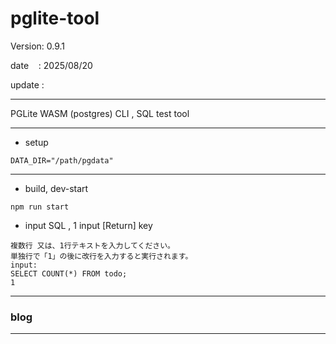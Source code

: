 # pglite-tool

 Version: 0.9.1

 date    : 2025/08/20
 
 update  :

***

PGLite WASM (postgres) CLI , SQL test tool

***
* setup

```
DATA_DIR="/path/pgdata"
```
***
* build, dev-start

```
npm run start
```
* input SQL , 1 input [Return] key
```
複数行 又は、1行テキストを入力してください。
単独行で「1」の後に改行を入力すると実行されます。
input:
SELECT COUNT(*) FROM todo;
1
```

***
### blog 

***

